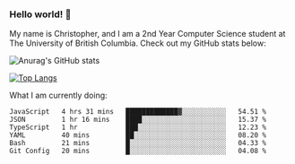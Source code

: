 ### Hello world! 👋
My name is Christopher, and I am a 2nd Year Computer Science student at The University of British Columbia. 
Check out my GitHub stats below: 

![Anurag's GitHub stats](https://github-readme-stats.vercel.app/api?username=chrishadrian&hide=contribs,issues&count_private=true&show_icons=true&theme=tokyonight)

[![Top Langs](https://github-readme-stats.vercel.app/api/top-langs/?username=chrishadrian&layout=compact&theme=tokyonight&langs_count=4)](https://github.com/anuraghazra/github-readme-stats)

What I am currently doing:
<!--START_SECTION:waka-->

```text
JavaScript   4 hrs 31 mins   █████████████▓░░░░░░░░░░░   54.51 %
JSON         1 hr 16 mins    ████░░░░░░░░░░░░░░░░░░░░░   15.37 %
TypeScript   1 hr            ███░░░░░░░░░░░░░░░░░░░░░░   12.23 %
YAML         40 mins         ██░░░░░░░░░░░░░░░░░░░░░░░   08.20 %
Bash         21 mins         █░░░░░░░░░░░░░░░░░░░░░░░░   04.33 %
Git Config   20 mins         █░░░░░░░░░░░░░░░░░░░░░░░░   04.08 %
```

<!--END_SECTION:waka-->
<!-- [![willianrod's wakatime stats](https://github-readme-stats.vercel.app/api/wakatime?username=chrishadrian)](https://github.com/anuraghazra/github-readme-stats) -->

<!--
- 🔭 I’m currently working on ...
- 🌱 I’m currently learning ...
- 👯 I’m looking to collaborate on ...
- 🤔 I’m looking for help with ...
- 💬 Ask me about ...
- 📫 How to reach me: ...
- 😄 Pronouns: ...
- ⚡ Fun fact: ...
-->
